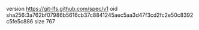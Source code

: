 version https://git-lfs.github.com/spec/v1
oid sha256:3a762bf07986b5616cb37c8841245aec5aa3d47f3cd2fc2e50c8392c5fe5c886
size 767
